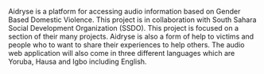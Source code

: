 Aidryse is a platform for accessing audio information based on Gender Based Domestic Violence. This project is in collaboration with South Sahara Social Development Organization (SSDO). This project is focused on a section of their many projects. Aidryse is also a form of help to victims and people who to want to share their experiences to help others. The audio web application will also come in three different languages which are Yoruba, Hausa and Igbo including English.
